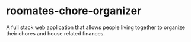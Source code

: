 # roomates-chore-organizer
A full stack web application that allows people living together to organize their chores and house related finances.
